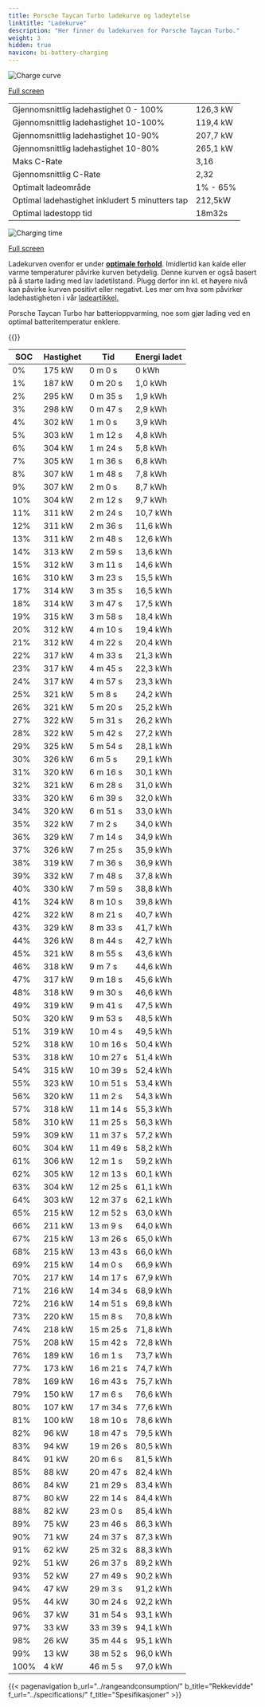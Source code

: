 ```yaml
---
title: Porsche Taycan Turbo ladekurve og ladeytelse
linktitle: "Ladekurve"
description: "Her finner du ladekurven for Porsche Taycan Turbo."
weight: 3
hidden: true
navicon: bi-battery-charging
---
```

<!-- markdownlint-disable MD033 -->
<img src="/images/models/porsche/taycan/taycan_turbo/chargingcurve.svg" alt="Charge curve" class="img-fluid">

[Full screen](/images/models/porsche/taycan/taycan_turbo/chargingcurve.svg)


<table class="table table-striped border">
<tbody>
<tr>
<td>Gjennomsnittlig ladehastighet 0 - 100%</td><td>126,3 kW</td>
</tr>
<tr>
<td>Gjennomsnittlig ladehastighet 10-100%</td><td>119,4 kW</td>
</tr>
<tr>
<td>Gjennomsnittlig ladehastighet 10-90%</td><td>207,7 kW</td>
</tr>
<tr>
<td>Gjennomsnittlig ladehastighet 10-80%</td><td>265,1 kW</td>
</tr>
<tr>
<td>Maks C-Rate</td><td>3,16</td>
</tr>
<tr>
<td>Gjennomsnittlig C-Rate</td><td>2,32</td>
</tr>
<tr>
<td>Optimalt ladeområde</td><td>1% - 65%</td>
</tr>
<tr>
<td>Optimal ladehastighet inkludert 5 minutters tap</td><td>212,5kW</td>
</tr>
<tr>
<td>Optimal ladestopp tid</td><td>18m32s</td>
</tr>
</tbody>
</table>
<img src="/images/models/porsche/taycan/taycan_turbo/chargingtime.svg" alt="Charging time" class="img-fluid">

[Full screen](/images/models/porsche/taycan/taycan_turbo/chargingtime.svg)


Ladekurven ovenfor er under **[optimale forhold](../../../../../technology/battery/charging/#temperatur)**. Imidlertid kan kalde eller varme temperaturer påvirke kurven betydelig. Denne kurven er også basert på å starte lading med lav ladetilstand. Plugg derfor inn kl. et høyere nivå kan påvirke kurven positivt eller negativt. Les mer om hva som påvirker ladehastigheten i vår [ladeartikkel.](../../../../../technology/battery/charging/)


Porsche Taycan Turbo har batterioppvarming, noe som gjør lading ved en optimal batteritemperatur enklere.


{{<evkxdisplayaddarticle />}}
<table class="table table-striped border">
<thead>
<tr><th>SOC</th><th>Hastighet</th><th>Tid</th><th>Energi ladet</th></tr>
</thead>
<tbody>
<tr>
<td>0%</td><td>175 kW</td><td> 0 m 0 s </td><td>0 kWh </td>
</tr>
<tr>
<td>1%</td><td>187 kW</td><td> 0 m 20 s </td><td>1,0 kWh </td>
</tr>
<tr>
<td>2%</td><td>295 kW</td><td> 0 m 35 s </td><td>1,9 kWh </td>
</tr>
<tr>
<td>3%</td><td>298 kW</td><td> 0 m 47 s </td><td>2,9 kWh </td>
</tr>
<tr>
<td>4%</td><td>302 kW</td><td> 1 m 0 s </td><td>3,9 kWh </td>
</tr>
<tr>
<td>5%</td><td>303 kW</td><td> 1 m 12 s </td><td>4,8 kWh </td>
</tr>
<tr>
<td>6%</td><td>304 kW</td><td> 1 m 24 s </td><td>5,8 kWh </td>
</tr>
<tr>
<td>7%</td><td>305 kW</td><td> 1 m 36 s </td><td>6,8 kWh </td>
</tr>
<tr>
<td>8%</td><td>307 kW</td><td> 1 m 48 s </td><td>7,8 kWh </td>
</tr>
<tr>
<td>9%</td><td>307 kW</td><td> 2 m 0 s </td><td>8,7 kWh </td>
</tr>
<tr>
<td>10%</td><td>304 kW</td><td> 2 m 12 s </td><td>9,7 kWh </td>
</tr>
<tr>
<td>11%</td><td>311 kW</td><td> 2 m 24 s </td><td>10,7 kWh </td>
</tr>
<tr>
<td>12%</td><td>311 kW</td><td> 2 m 36 s </td><td>11,6 kWh </td>
</tr>
<tr>
<td>13%</td><td>311 kW</td><td> 2 m 48 s </td><td>12,6 kWh </td>
</tr>
<tr>
<td>14%</td><td>313 kW</td><td> 2 m 59 s </td><td>13,6 kWh </td>
</tr>
<tr>
<td>15%</td><td>312 kW</td><td> 3 m 11 s </td><td>14,6 kWh </td>
</tr>
<tr>
<td>16%</td><td>310 kW</td><td> 3 m 23 s </td><td>15,5 kWh </td>
</tr>
<tr>
<td>17%</td><td>314 kW</td><td> 3 m 35 s </td><td>16,5 kWh </td>
</tr>
<tr>
<td>18%</td><td>314 kW</td><td> 3 m 47 s </td><td>17,5 kWh </td>
</tr>
<tr>
<td>19%</td><td>315 kW</td><td> 3 m 58 s </td><td>18,4 kWh </td>
</tr>
<tr>
<td>20%</td><td>312 kW</td><td> 4 m 10 s </td><td>19,4 kWh </td>
</tr>
<tr>
<td>21%</td><td>312 kW</td><td> 4 m 22 s </td><td>20,4 kWh </td>
</tr>
<tr>
<td>22%</td><td>317 kW</td><td> 4 m 33 s </td><td>21,3 kWh </td>
</tr>
<tr>
<td>23%</td><td>317 kW</td><td> 4 m 45 s </td><td>22,3 kWh </td>
</tr>
<tr>
<td>24%</td><td>317 kW</td><td> 4 m 57 s </td><td>23,3 kWh </td>
</tr>
<tr>
<td>25%</td><td>321 kW</td><td> 5 m 8 s </td><td>24,2 kWh </td>
</tr>
<tr>
<td>26%</td><td>321 kW</td><td> 5 m 20 s </td><td>25,2 kWh </td>
</tr>
<tr>
<td>27%</td><td>322 kW</td><td> 5 m 31 s </td><td>26,2 kWh </td>
</tr>
<tr>
<td>28%</td><td>322 kW</td><td> 5 m 42 s </td><td>27,2 kWh </td>
</tr>
<tr>
<td>29%</td><td>325 kW</td><td> 5 m 54 s </td><td>28,1 kWh </td>
</tr>
<tr>
<td>30%</td><td>326 kW</td><td> 6 m 5 s </td><td>29,1 kWh </td>
</tr>
<tr>
<td>31%</td><td>320 kW</td><td> 6 m 16 s </td><td>30,1 kWh </td>
</tr>
<tr>
<td>32%</td><td>321 kW</td><td> 6 m 28 s </td><td>31,0 kWh </td>
</tr>
<tr>
<td>33%</td><td>320 kW</td><td> 6 m 39 s </td><td>32,0 kWh </td>
</tr>
<tr>
<td>34%</td><td>320 kW</td><td> 6 m 51 s </td><td>33,0 kWh </td>
</tr>
<tr>
<td>35%</td><td>322 kW</td><td> 7 m 2 s </td><td>34,0 kWh </td>
</tr>
<tr>
<td>36%</td><td>329 kW</td><td> 7 m 14 s </td><td>34,9 kWh </td>
</tr>
<tr>
<td>37%</td><td>326 kW</td><td> 7 m 25 s </td><td>35,9 kWh </td>
</tr>
<tr>
<td>38%</td><td>319 kW</td><td> 7 m 36 s </td><td>36,9 kWh </td>
</tr>
<tr>
<td>39%</td><td>332 kW</td><td> 7 m 48 s </td><td>37,8 kWh </td>
</tr>
<tr>
<td>40%</td><td>330 kW</td><td> 7 m 59 s </td><td>38,8 kWh </td>
</tr>
<tr>
<td>41%</td><td>324 kW</td><td> 8 m 10 s </td><td>39,8 kWh </td>
</tr>
<tr>
<td>42%</td><td>322 kW</td><td> 8 m 21 s </td><td>40,7 kWh </td>
</tr>
<tr>
<td>43%</td><td>329 kW</td><td> 8 m 33 s </td><td>41,7 kWh </td>
</tr>
<tr>
<td>44%</td><td>326 kW</td><td> 8 m 44 s </td><td>42,7 kWh </td>
</tr>
<tr>
<td>45%</td><td>321 kW</td><td> 8 m 55 s </td><td>43,6 kWh </td>
</tr>
<tr>
<td>46%</td><td>318 kW</td><td> 9 m 7 s </td><td>44,6 kWh </td>
</tr>
<tr>
<td>47%</td><td>317 kW</td><td> 9 m 18 s </td><td>45,6 kWh </td>
</tr>
<tr>
<td>48%</td><td>318 kW</td><td> 9 m 30 s </td><td>46,6 kWh </td>
</tr>
<tr>
<td>49%</td><td>319 kW</td><td> 9 m 41 s </td><td>47,5 kWh </td>
</tr>
<tr>
<td>50%</td><td>320 kW</td><td> 9 m 53 s </td><td>48,5 kWh </td>
</tr>
<tr>
<td>51%</td><td>319 kW</td><td> 10 m 4 s </td><td>49,5 kWh </td>
</tr>
<tr>
<td>52%</td><td>318 kW</td><td> 10 m 16 s </td><td>50,4 kWh </td>
</tr>
<tr>
<td>53%</td><td>318 kW</td><td> 10 m 27 s </td><td>51,4 kWh </td>
</tr>
<tr>
<td>54%</td><td>315 kW</td><td> 10 m 39 s </td><td>52,4 kWh </td>
</tr>
<tr>
<td>55%</td><td>323 kW</td><td> 10 m 51 s </td><td>53,4 kWh </td>
</tr>
<tr>
<td>56%</td><td>320 kW</td><td> 11 m 2 s </td><td>54,3 kWh </td>
</tr>
<tr>
<td>57%</td><td>318 kW</td><td> 11 m 14 s </td><td>55,3 kWh </td>
</tr>
<tr>
<td>58%</td><td>310 kW</td><td> 11 m 25 s </td><td>56,3 kWh </td>
</tr>
<tr>
<td>59%</td><td>309 kW</td><td> 11 m 37 s </td><td>57,2 kWh </td>
</tr>
<tr>
<td>60%</td><td>304 kW</td><td> 11 m 49 s </td><td>58,2 kWh </td>
</tr>
<tr>
<td>61%</td><td>306 kW</td><td> 12 m 1 s </td><td>59,2 kWh </td>
</tr>
<tr>
<td>62%</td><td>305 kW</td><td> 12 m 13 s </td><td>60,1 kWh </td>
</tr>
<tr>
<td>63%</td><td>304 kW</td><td> 12 m 25 s </td><td>61,1 kWh </td>
</tr>
<tr>
<td>64%</td><td>303 kW</td><td> 12 m 37 s </td><td>62,1 kWh </td>
</tr>
<tr>
<td>65%</td><td>215 kW</td><td> 12 m 52 s </td><td>63,0 kWh </td>
</tr>
<tr>
<td>66%</td><td>211 kW</td><td> 13 m 9 s </td><td>64,0 kWh </td>
</tr>
<tr>
<td>67%</td><td>215 kW</td><td> 13 m 26 s </td><td>65,0 kWh </td>
</tr>
<tr>
<td>68%</td><td>215 kW</td><td> 13 m 43 s </td><td>66,0 kWh </td>
</tr>
<tr>
<td>69%</td><td>215 kW</td><td> 14 m 0 s </td><td>66,9 kWh </td>
</tr>
<tr>
<td>70%</td><td>217 kW</td><td> 14 m 17 s </td><td>67,9 kWh </td>
</tr>
<tr>
<td>71%</td><td>216 kW</td><td> 14 m 34 s </td><td>68,9 kWh </td>
</tr>
<tr>
<td>72%</td><td>216 kW</td><td> 14 m 51 s </td><td>69,8 kWh </td>
</tr>
<tr>
<td>73%</td><td>220 kW</td><td> 15 m 8 s </td><td>70,8 kWh </td>
</tr>
<tr>
<td>74%</td><td>218 kW</td><td> 15 m 25 s </td><td>71,8 kWh </td>
</tr>
<tr>
<td>75%</td><td>208 kW</td><td> 15 m 42 s </td><td>72,8 kWh </td>
</tr>
<tr>
<td>76%</td><td>189 kW</td><td> 16 m 1 s </td><td>73,7 kWh </td>
</tr>
<tr>
<td>77%</td><td>173 kW</td><td> 16 m 21 s </td><td>74,7 kWh </td>
</tr>
<tr>
<td>78%</td><td>169 kW</td><td> 16 m 43 s </td><td>75,7 kWh </td>
</tr>
<tr>
<td>79%</td><td>150 kW</td><td> 17 m 6 s </td><td>76,6 kWh </td>
</tr>
<tr>
<td>80%</td><td>107 kW</td><td> 17 m 34 s </td><td>77,6 kWh </td>
</tr>
<tr>
<td>81%</td><td>100 kW</td><td> 18 m 10 s </td><td>78,6 kWh </td>
</tr>
<tr>
<td>82%</td><td>96 kW</td><td> 18 m 47 s </td><td>79,5 kWh </td>
</tr>
<tr>
<td>83%</td><td>94 kW</td><td> 19 m 26 s </td><td>80,5 kWh </td>
</tr>
<tr>
<td>84%</td><td>91 kW</td><td> 20 m 6 s </td><td>81,5 kWh </td>
</tr>
<tr>
<td>85%</td><td>88 kW</td><td> 20 m 47 s </td><td>82,4 kWh </td>
</tr>
<tr>
<td>86%</td><td>84 kW</td><td> 21 m 29 s </td><td>83,4 kWh </td>
</tr>
<tr>
<td>87%</td><td>80 kW</td><td> 22 m 14 s </td><td>84,4 kWh </td>
</tr>
<tr>
<td>88%</td><td>82 kW</td><td> 23 m 0 s </td><td>85,4 kWh </td>
</tr>
<tr>
<td>89%</td><td>75 kW</td><td> 23 m 46 s </td><td>86,3 kWh </td>
</tr>
<tr>
<td>90%</td><td>71 kW</td><td> 24 m 37 s </td><td>87,3 kWh </td>
</tr>
<tr>
<td>91%</td><td>62 kW</td><td> 25 m 32 s </td><td>88,3 kWh </td>
</tr>
<tr>
<td>92%</td><td>51 kW</td><td> 26 m 37 s </td><td>89,2 kWh </td>
</tr>
<tr>
<td>93%</td><td>52 kW</td><td> 27 m 49 s </td><td>90,2 kWh </td>
</tr>
<tr>
<td>94%</td><td>47 kW</td><td> 29 m 3 s </td><td>91,2 kWh </td>
</tr>
<tr>
<td>95%</td><td>44 kW</td><td> 30 m 24 s </td><td>92,2 kWh </td>
</tr>
<tr>
<td>96%</td><td>37 kW</td><td> 31 m 54 s </td><td>93,1 kWh </td>
</tr>
<tr>
<td>97%</td><td>33 kW</td><td> 33 m 39 s </td><td>94,1 kWh </td>
</tr>
<tr>
<td>98%</td><td>26 kW</td><td> 35 m 44 s </td><td>95,1 kWh </td>
</tr>
<tr>
<td>99%</td><td>13 kW</td><td> 38 m 52 s </td><td>96,0 kWh </td>
</tr>
<tr>
<td>100%</td><td>4 kW</td><td> 46 m 5 s </td><td>97,0 kWh </td>
</tr>
</tbody>
</table>


{{< pagenavigation b_url="../rangeandconsumption/" b_title="Rekkevidde" f_url="../specifications/" f_title="Spesifikasjoner" >}}
